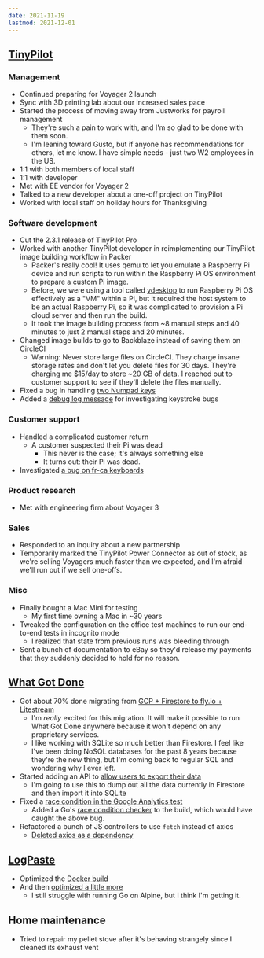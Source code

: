 ```yaml
---
date: 2021-11-19
lastmod: 2021-12-01
---
```


## [TinyPilot](https://tinypilotkvm.com)

### Management

- Continued preparing for Voyager 2 launch
- Sync with 3D printing lab about our increased sales pace
- Started the process of moving away from Justworks for payroll management
  - They're such a pain to work with, and I'm so glad to be done with them soon.
  - I'm leaning toward Gusto, but if anyone has recommendations for others, let me know. I have simple needs - just two W2 employees in the US.
- 1:1 with both members of local staff
- 1:1 with developer
- Met with EE vendor for Voyager 2
- Talked to a new developer about a one-off project on TinyPilot
- Worked with local staff on holiday hours for Thanksgiving

### Software development

- Cut the 2.3.1 release of TinyPilot Pro
- Worked with another TinyPilot developer in reimplementing our TinyPilot image building workflow in Packer
  - Packer's really cool! It uses qemu to let you emulate a Raspberry Pi device and run scripts to run within the Raspberry Pi OS environment to prepare a custom Pi image.
  - Before, we were using a tool called [vdesktop](https://github.com/Botspot/vdesktop) to run Raspberry Pi OS effectively as a "VM" within a Pi, but it required the host system to be an actual Raspberry Pi, so it was complicated to provision a Pi cloud server and then run the build.
  - It took the image building process from ~8 manual steps and 40 minutes to just 2 manual steps and 20 minutes.
- Changed image builds to go to Backblaze instead of saving them on CircleCI
  - Warning: Never store large files on CircleCI. They charge insane storage rates and don't let you delete files for 30 days. They're charging me $15/day to store ~20 GB of data. I reached out to customer support to see if they'll delete the files manually.
- Fixed a bug in handling [two Numpad keys](https://github.com/tiny-pilot/tinypilot/pull/817)
- Added a [debug log message](https://github.com/tiny-pilot/tinypilot/pull/819) for investigating keystroke bugs

### Customer support

- Handled a complicated customer return
  - A customer suspected their Pi was dead
    - This never is the case; it's always something else
    - It turns out: their Pi was dead.
- Investigated [a bug on fr-ca keyboards](https://github.com/tiny-pilot/tinypilot/issues/818)

### Product research

- Met with engineering firm about Voyager 3

### Sales

- Responded to an inquiry about a new partnership
- Temporarily marked the TinyPilot Power Connector as out of stock, as we're selling Voyagers much faster than we expected, and I'm afraid we'll run out if we sell one-offs.

### Misc

- Finally bought a Mac Mini for testing
  - My first time owning a Mac in ~30 years
- Tweaked the configuration on the office test machines to run our end-to-end tests in incognito mode
  - I realized that state from previous runs was bleeding through
- Sent a bunch of documentation to eBay so they'd release my payments that they suddenly decided to hold for no reason.

## [What Got Done](https://whatgotdone.com)

- Got about 70% done migrating from [GCP + Firestore to fly.io + Litestream](https://github.com/mtlynch/whatgotdone/pull/639)
  - I'm _really_ excited for this migration. It will make it possible to run What Got Done anywhere because it won't depend on any proprietary services.
  - I like working with SQLite so much better than Firestore. I feel like I've been doing NoSQL databases for the past 8 years because they're the new thing, but I'm coming back to regular SQL and wondering why I ever left.
- Started adding an API to [allow users to export their data](https://github.com/mtlynch/whatgotdone/pull/668/files)
  - I'm going to use this to dump out all the data currently in Firestore and then import it into SQLite
- Fixed a [race condition in the Google Analytics test](https://github.com/mtlynch/whatgotdone/pull/642)
  - Added a Go's [race condition checker](https://github.com/mtlynch/whatgotdone/pull/643) to the build, which would have caught the above bug.
- Refactored a bunch of JS controllers to use `fetch` instead of axios
  - [Deleted axios as a dependency](https://github.com/mtlynch/whatgotdone/pull/664)

## [LogPaste](https://logpaste.com)

- Optimized the [Docker build](https://github.com/mtlynch/logpaste/pull/125)
- And then [optimized a little more](https://github.com/mtlynch/logpaste/pull/126)
  - I still struggle with running Go on Alpine, but I think I'm getting it.

## Home maintenance

- Tried to repair my pellet stove after it's behaving strangely since I cleaned its exhaust vent
